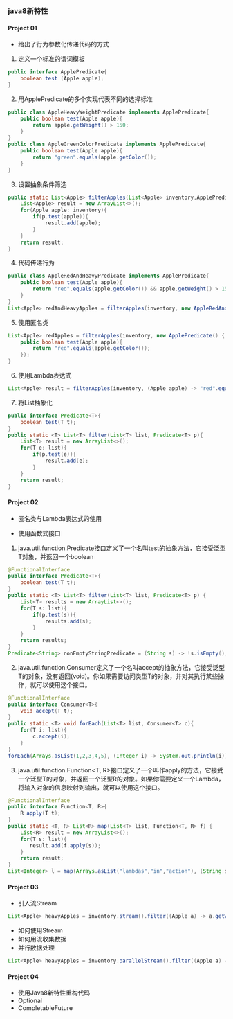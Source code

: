### java8新特性

#### Project 01
- 给出了行为参数化传递代码的方式

1. 定义一个标准的谓词模板

```java
public interface ApplePredicate{
    boolean test (Apple apple);
}
```

2. 用ApplePredicate的多个实现代表不同的选择标准
```java
public class AppleHeavyWeightPredicate implements ApplePredicate{ 
    public boolean test(Apple apple){
        return apple.getWeight() > 150; 
    }
}
public class AppleGreenColorPredicate implements ApplePredicate{
    public boolean test(Apple apple){
        return "green".equals(apple.getColor());
    }
}
```
3. 设置抽象条件筛选
```java
public static List<Apple> filterApples(List<Apple> inventory,ApplePredicate p){
    List<Apple> result = new ArrayList<>();
    for(Apple apple: inventory){
        if(p.test(apple)){ 
            result.add(apple);
        } 
    }
    return result;
}
```
4. 代码传递行为
```java
public class AppleRedAndHeavyPredicate implements ApplePredicate{ 
    public boolean test(Apple apple){
        return "red".equals(apple.getColor()) && apple.getWeight() > 150;
    } 
}
List<Apple> redAndHeavyApples = filterApples(inventory, new AppleRedAndHeavyPredicate());
```
5. 使用匿名类
```java
List<Apple> redApples = filterApples(inventory, new ApplePredicate() { 
    public boolean test(Apple apple){
        return "red".equals(apple.getColor());
    });
}
```
6. 使用Lambda表达式
```java
List<Apple> result = filterApples(inventory, (Apple apple) -> "red".equals(apple.getColor()));
```

7. 将List抽象化
```java
public interface Predicate<T>{
    boolean test(T t);
}
public static <T> List<T> filter(List<T> list, Predicate<T> p){
    List<T> result = new ArrayList<>();
    for(T e: list){
        if(p.test(e)){
            result.add(e);
        }
    } 
    return result;
}
```
#### Project 02

- 匿名类与Lambda表达式的使用

- 使用函数式接口

1. java.util.function.Predicate<T>接口定义了一个名叫test的抽象方法，它接受泛型 T对象，并返回一个boolean
```java
@FunctionalInterface
public interface Predicate<T>{
    boolean test(T t);
}
public static <T> List<T> filter(List<T> list, Predicate<T> p) {
    List<T> results = new ArrayList<>();
    for(T s: list){
        if(p.test(s)){
            results.add(s);
        } 
    }
    return results;
}
Predicate<String> nonEmptyStringPredicate = (String s) -> !s.isEmpty(); List<String> nonEmpty = filter(listOfStrings, nonEmptyStringPredicate);
```

2. java.util.function.Consumer<T>定义了一个名叫accept的抽象方法，它接受泛型T的对象，没有返回(void)。你如果需要访问类型T的对象，并对其执行某些操作，就可以使用这个接口。
```java
@FunctionalInterface
public interface Consumer<T>{
    void accept(T t);
}
public static <T> void forEach(List<T> list, Consumer<T> c){
    for(T i: list){ 
        c.accept(i);
    }
}
forEach(Arrays.asList(1,2,3,4,5), (Integer i) -> System.out.println(i));
```

3. java.util.function.Function<T, R>接口定义了一个叫作apply的方法，它接受一个泛型T的对象，并返回一个泛型R的对象。如果你需要定义一个Lambda，将输入对象的信息映射到输出，就可以使用这个接口。
```java
@FunctionalInterface
public interface Function<T, R>{
    R apply(T t);
}
public static <T, R> List<R> map(List<T> list, Function<T, R> f) {
    List<R> result = new ArrayList<>();
    for(T s: list){
       result.add(f.apply(s)); 
    }
    return result;
}
List<Integer> l = map(Arrays.asList("lambdas","in","action"), (String s) -> s.length());
```
#### Project 03

- 引入流Stream
```java
List<Apple> heavyApples = inventory.stream().filter((Apple a) -> a.getWeight() > 150).collect(toList());
```
- 如何使用Stream
- 如何用流收集数据
- 并行数据处理
```java
List<Apple> heavyApples = inventory.parallelStream().filter((Apple a) -> a.getWeight() > 150) .collect(toList());
```
#### Project 04

- 使用Java8新特性重构代码
- Optional
- CompletableFuture
